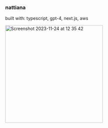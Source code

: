 ### nattiana

built with: typescript, gpt-4, next.js, aws

<img width="312" alt="Screenshot 2023-11-24 at 12 35 42" src="https://github.com/yzse/nattiana/assets/54381977/d9b46494-2c43-44bd-becb-8db0a5ca4a23">

